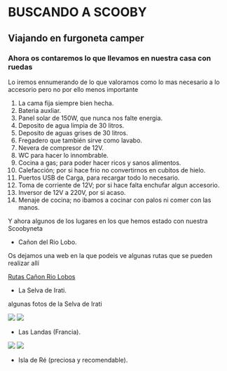 ﻿# **BUSCANDO A SCOOBY**
## **Viajando en furgoneta camper**
### **Ahora os contaremos lo que llevamos en nuestra casa con ruedas**
Lo iremos ennumerando de lo que valoramos como lo mas necesario a lo accesorio
pero no por ello menos importante

1. La cama fija siempre bien hecha.
1. Bateria auxliar.
1. Panel solar de 150W, que nunca nos falte energia.
1. Deposito de agua limpia de 30 litros.
1. Deposito de aguas grises de 30 litros.
1. Fregadero que también sirve como lavabo.
1. Nevera de compresor de 12V.
1. WC para hacer lo innombrable.
1. Cocina a gas; para poder hacer ricos y sanos alimentos.
1. Calefacción; por si hace frio no convertirnos en cubitos de hielo.
1. Puertos USB de Carga, para recargar todo lo necesario.
1. Toma de corriente de 12V; por si hace falta enchufar algun accesorio.
1. Inversor de 12V a 220V, por si acaso.
1. Menaje de cocina; no ibamos a cocinar con palos ni comer con las manos.

Y ahora algunos de los lugares en los que hemos estado con nuestra Scoobyneta

- Cañon del Rio Lobo.

Os dejamos una web en la que podeis ve algunas rutas que se pueden realizar allí[](https://www.xn--caondelriolobos-zqb.com/rutas-senderismo.html)

[Rutas Cañon Rio Lobos ](https://www.xn--caondelriolobos-zqb.com/rutas-senderismo.html)

- La Selva de Irati.

algunas fotos de la Selva de Irati 

![](Aspose.Words.da5c61d7-b106-420a-9cd1-a30642a0d89c.001.jpeg) ![](Aspose.Words.da5c61d7-b106-420a-9cd1-a30642a0d89c.002.jpeg)

- Las Landas (Francia).

![](Aspose.Words.da5c61d7-b106-420a-9cd1-a30642a0d89c.003.jpeg) ![](Aspose.Words.da5c61d7-b106-420a-9cd1-a30642a0d89c.004.jpeg)

- Isla de Ré (preciosa y recomendable).
